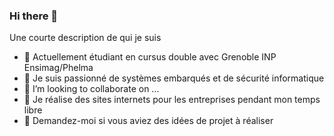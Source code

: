 ### Hi there 👋


Une courte description de qui je suis

- 🔭 Actuellement étudiant en cursus double avec Grenoble INP Ensimag/Phelma
- 🌱 Je suis passionné de systèmes embarqués et de sécurité informatique
- 👯 I’m looking to collaborate on ...
- 🤔 Je réalise des sites internets pour les entreprises pendant mon temps libre 
- 💬 Demandez-moi si vous aviez des idées de projet à réaliser 


